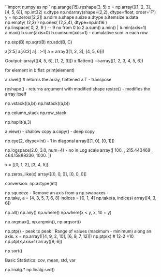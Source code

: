 ``import numpy as np 
`
np.arange(15).reshape(3, 5)
x = np.array([[1, 2, 3], [4, 5, 6]], np.int32)
x.dtype
np.ndarray(shape=(2,2), dtype=float, order='F')
y = np.zeros([2,2])
a.ndim
a.shape
a.size
a.dtype
a.itemsize
a.data
np.empty( (2,3) ) 
np.ones( (2,3,4), dtype=np.int16 )  
np.linspace( 0, 2, 9 )  -- 9 no from 0 to 2
a.sum()
a.min() | b.min(axis=1) 
a.max()
b.sum(axis=0) 
b.cumsum(axis=1)  -  cumulative sum in each row

np.exp(B)
np.sqrt(B)
np.add(B, C)

a[2:5]
a[:6:2]
a[ : :-1] 
a = array([[1, 2, 3],
       	   [4, 5, 6]])

Ooutput: array([[4, 5, 6],
       		[1, 2, 3]])
x.flatten()  -->array([1, 2, 3, 4, 5, 6])

for element in b.flat:
	print(element)

a.ravel()  # returns the array, flattened
a.T -  transpose

reshape() - returns argument with modified shape
resize() - modifies the array itself

np.vstack((a,b))
np.hstack((a,b))

np.column_stack
np.row_stack

np.hsplit(a,3)

a.view() - shallow copy
a.copy()  -  deep copy

np.eye(2, dtype=int) -  1 in diagonal
array([[1, 0],
       [0, 1]])

np.logspace(2.0, 3.0, num=4)  - no in Log scale
array([ 100.        ,  215.443469  ,  464.15888336, 1000.        ])


x = [[0, 1, 2],
       [3, 4, 5]]

np.zeros_like(x)
array([[0, 0, 0],
       [0, 0, 0]]

conversion:
np.astype(int)

np.squeeze - Remove an axis from a
np.swapaxes -  
np.take,
a = [4, 3, 5, 7, 6, 8]
indices = [0, 1, 4]
np.take(a, indices)
array([4, 3, 6])

np.all()
np.any()
np.where()
np.where(x < y, x, 10 + y)

np.argmax(),
np.argmin(),
np.argsort()

np.ptp() -  peak to peak : Range of values (maximum - minimum) along an axis.
x = np.array([[4, 9, 2, 10],
              [6, 9, 7, 12]])
np.ptp(x) # 12-2 =10
np.ptp(x,axis=1)
array([8, 6])

np.sort()

Basic Statistics:
cov, mean, std, var

np.linalg.*
np.linalg.svd()

